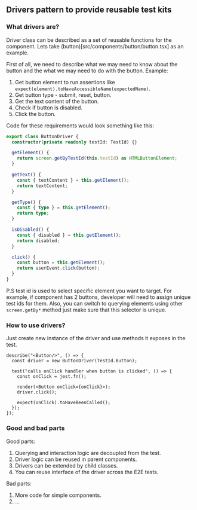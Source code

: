 ## Drivers pattern to provide reusable test kits

### What drivers are?

Driver class can be described as a set of reusable functions for the component. Lets take (button)[src/components/button/button.tsx] as an example.

First of all, we need to describe what we may need to know about the button and the what we may need to do with the button. Example:

1. Get button element to run assertions like `expect(element).toHaveAccessibleName(expectedName)`.
1. Get button type - submit, reset, button.
1. Get the text content of the button.
1. Check if button is disabled.
1. Click the button.

Code for these requirements would look something like this:

```typescript
export class ButtonDriver {
  constructor(private readonly testId: TestId) {}

  getElement() {
    return screen.getByTestId(this.testId) as HTMLButtonElement;
  }

  getText() {
    const { textContent } = this.getElement();
    return textContent;
  }

  getType() {
    const { type } = this.getElement();
    return type;
  }

  isDisabled() {
    const { disabled } = this.getElement();
    return disabled;
  }

  click() {
    const button = this.getElement();
    return userEvent.click(button);
  }
}
```

P.S test id is used to select specific element you want to target. For example, if component has 2 buttons, developer will need to assign unique test ids for them. Also, you can switch to querying elements using other `screen.getBy*` method just make sure that this selector is unique.

### How to use drivers?

Just create new instance of the driver and use methods it exposes in the test.

```tsx
describe("<Button/>", () => {
  const driver = new ButtonDriver(TestId.Button);

  test("calls onClick handler when button is clicked", () => {
    const onClick = jest.fn();

    render(<Button onClick={onClick}>);
    driver.click();

    expect(onClick).toHaveBeenCalled();
  });
});
```

### Good and bad parts

Good parts:

1. Querying and interaction logic are decoupled from the test.
1. Driver logic can be reused in parent components.
1. Drivers can be extended by child classes.
1. You can reuse interface of the driver across the E2E tests.

Bad parts:

1. More code for simple components.
1. ...
